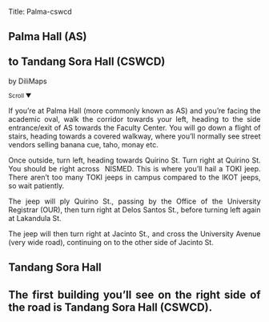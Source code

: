 Title: Palma-cswcd

<section id='cover' class='cover active'>
<h1> Palma Hall (AS) <br><br>to Tandang Sora Hall (CSWCD) </h1>
<p align='justify'>by DiliMaps </p>
<small class='scroll'>Scroll ▼</small>
</section>

<section id='as'>
<p align='justify'>If you’re at Palma Hall (more commonly known as AS) and you’re facing the academic oval, walk the corridor towards your left, heading to the side entrance/exit of AS towards the Faculty Center. You will go down a flight of stairs, heading towards a covered walkway, where you’ll normally see street vendors selling banana cue, taho, monay etc.  
</p>
</section>

<section id='nismed'>
<p align='justify'>Once outside, turn left, heading towards Quirino St. Turn right at Quirino St. You should be right across  NISMED. This is where you’ll hail a TOKI jeep. There aren’t too many TOKI jeeps in campus compared to the IKOT jeeps, so wait patiently. 
</p>
</section>

<section id='our'>
<p align='justify'>The jeep will ply Quirino St., passing by the Office of the University Registrar (OUR), then turn right at Delos Santos St., before turning left again at Lakandula St.
</p>
</section>

<section id='uave-jacinto'>
<p align='justify'>The jeep will then turn right at Jacinto St., and cross the University Avenue (very wide road), continuing on to the other side of Jacinto St.
</p>
</section>

<section id='cswcd'>
<h1> Tandang Sora Hall  <h1>
<p align='justify'>The first building you’ll see on the right side of the road is Tandang Sora Hall (CSWCD).
</p>
</section>


